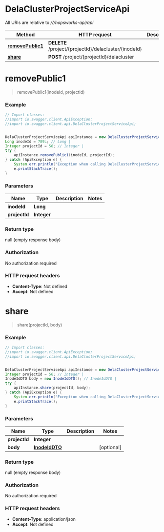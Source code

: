 # DelaClusterProjectServiceApi

All URIs are relative to *///hopsworks-api/api*

Method | HTTP request | Description
------------- | ------------- | -------------
[**removePublic1**](DelaClusterProjectServiceApi.md#removePublic1) | **DELETE** /project/{projectId}/delacluster/{inodeId} | 
[**share**](DelaClusterProjectServiceApi.md#share) | **POST** /project/{projectId}/delacluster | 

<a name="removePublic1"></a>
# **removePublic1**
> removePublic1(inodeId, projectId)



### Example
```java
// Import classes:
//import io.swagger.client.ApiException;
//import io.swagger.client.api.DelaClusterProjectServiceApi;


DelaClusterProjectServiceApi apiInstance = new DelaClusterProjectServiceApi();
Long inodeId = 789L; // Long | 
Integer projectId = 56; // Integer | 
try {
    apiInstance.removePublic1(inodeId, projectId);
} catch (ApiException e) {
    System.err.println("Exception when calling DelaClusterProjectServiceApi#removePublic1");
    e.printStackTrace();
}
```

### Parameters

Name | Type | Description  | Notes
------------- | ------------- | ------------- | -------------
 **inodeId** | **Long**|  |
 **projectId** | **Integer**|  |

### Return type

null (empty response body)

### Authorization

No authorization required

### HTTP request headers

 - **Content-Type**: Not defined
 - **Accept**: Not defined

<a name="share"></a>
# **share**
> share(projectId, body)



### Example
```java
// Import classes:
//import io.swagger.client.ApiException;
//import io.swagger.client.api.DelaClusterProjectServiceApi;


DelaClusterProjectServiceApi apiInstance = new DelaClusterProjectServiceApi();
Integer projectId = 56; // Integer | 
InodeIdDTO body = new InodeIdDTO(); // InodeIdDTO | 
try {
    apiInstance.share(projectId, body);
} catch (ApiException e) {
    System.err.println("Exception when calling DelaClusterProjectServiceApi#share");
    e.printStackTrace();
}
```

### Parameters

Name | Type | Description  | Notes
------------- | ------------- | ------------- | -------------
 **projectId** | **Integer**|  |
 **body** | [**InodeIdDTO**](InodeIdDTO.md)|  | [optional]

### Return type

null (empty response body)

### Authorization

No authorization required

### HTTP request headers

 - **Content-Type**: application/json
 - **Accept**: Not defined

